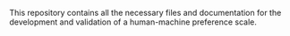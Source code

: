 This repository contains all the necessary files and documentation for the development and validation of a human-machine preference scale.